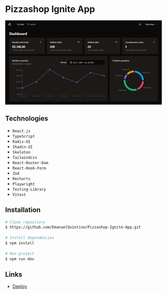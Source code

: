 # Pizzashop Ignite App

![Pizzashop-Ignite-App](./public/home.png)

## Technologies

- `React.js`
- `TypeScript`
- `Radix-UI`
- `Shadcn-UI`
- `Skeleton`
- `Tailwindcss`
- `React-Router-Dom`
- `React-Hook-Form`
- `Zod`
- `Recharts`
- `Playwright`
- `Testing-Library`
- `Vitest`

## Installation

```bash
# Clone repository
$ https://github.com/EmanuelQuintino/Pizzashop-Ignite-App.git

# Install dependencies
$ npm install

# Run project
$ npm run dev
```

## Links

- [Deploy](https://dt-money-ignite-zeta.vercel.app/)
